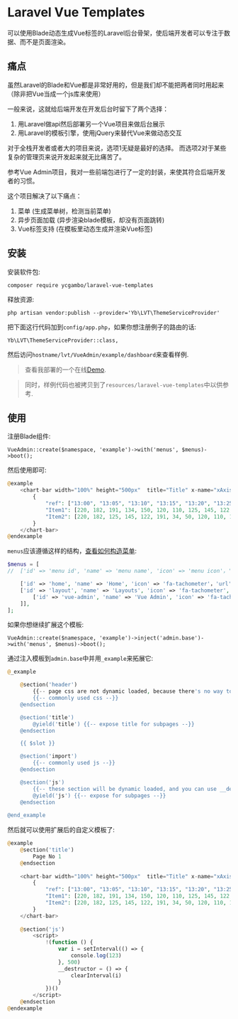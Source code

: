 
# Laravel Vue Templates

可以使用Blade动态生成Vue标签的Laravel后台骨架，使后端开发者可以专注于数据、而不是页面渲染。

## 痛点

虽然Laravel的Blade和Vue都是非常好用的，但是我们却不能把两者同时用起来（除非把Vue当成一个js库来使用）

一般来说，这就给后端开发在开发后台时留下了两个选择：

1. 用Laravel做api然后部署另一个Vue项目来做后台展示
2. 用Laravel的模板引擎，使用jQuery来替代Vue来做动态交互

对于全栈开发者或者大的项目来说，选项1无疑是最好的选择。
而选项2对于某些复杂的管理页来说开发起来就无比痛苦了。

参考Vue Admin项目，我对一些前端包进行了一定的封装，来使其符合后端开发者的习惯。

这个项目解决了以下痛点：
1. 菜单 (生成菜单树，检测当前菜单)
2. 异步页面加载 (异步渲染blade模板，却没有页面跳转)
3. Vue标签支持 (在模板里动态生成并渲染Vue标签)

## 安装

安装软件包:

    composer require ycgambo/laravel-vue-templates
   
释放资源:

    php artisan vendor:publish --provider='Yb\LVT\ThemeServiceProvider'
    
把下面这行代码加到`config/app.php`，如果你想注册例子的路由的话:

    Yb\LVT\ThemeServiceProvider::class,

然后访问`hostname/lvt/VueAdmin/example/dashboard`来查看样例.

> 查看我部署的一个在线[Demo](http://lvt.notee.cc/lvt/VueAdmin/example/dashboard).

> 同时，样例代码也被拷贝到了`resources/laravel-vue-templates`中以供参考.

## 使用

注册Blade组件:

    VueAdmin::create($namespace, 'example')->with('menus', $menus)->boot();

然后使用即可:

```php
@example
    <chart-bar width="100%" height="500px"  title="Title" x-name="xAxis" y-name="yAxis">
        {
            "ref": ["13:00", "13:05", "13:10", "13:15", "13:20", "13:25", "13:30", "13:35", "13:40", "13:45", "13:50", "13:55"],
            "Item1": [220, 182, 191, 134, 150, 120, 110, 125, 145, 122, 165, 122],
            "Item2": [220, 182, 125, 145, 122, 191, 34, 50, 120, 110, 165, 122]
        }
    </chart-bar>
@endexample
```

`menus`应该遵循这样的结构，[查看如何构造菜单](https://github.com/ycgambo/laravel-vue-templates/blob/master/src/Menu.php): 

```php
$menus = [
//  ['id' => 'menu id', 'name' => 'menu name', 'icon' => 'menu icon'，'url' => 'which url to redirect', 'sub' => 'for sub menus', ],

    ['id' => 'home', 'name' => 'Home', 'icon' => 'fa-tachometer'，'url' => '/home', ],
    ['id' => 'layout', 'name' => 'Layouts', 'icon' => 'fa-tachometer', 'sub' => [
        ['id' => 'vue-admin', 'name' => 'Vue Admin', 'icon' => 'fa-tachometer'，'url' => '/layout/vue-admin', ],
    ]],
];
```

如果你想继续扩展这个模板:

    VueAdmin::create($namespace, 'example')->inject('admin.base')->with('menus', $menus)->boot();

通过注入模板到`admin.base`中并用`_example`来拓展它:

```php
@_example

    @section('header')
        {{-- page css are not dynamic loaded, because there's no way to clean it up once loaded, and it will affect other pages --}}
        {{-- commonly used css --}}
    @endsection

    @section('title')
        @yield('title') {{-- expose title for subpages --}}
    @endsection

    {{ $slot }}

    @section('import')
        {{-- commonly used js --}}
    @endsection

    @section('js')
        {{-- these section will be dynamic loaded, and you can use __destructor to clean things up before load another page --}}
        @yield('js') {{-- expose for subpages --}}
    @endsection
   
@end_example
```

然后就可以使用扩展后的自定义模板了:

```php
@example
    @section('title')
        Page No 1
    @endsection
    
    <chart-bar width="100%" height="500px"  title="Title" x-name="xAxis" y-name="yAxis">
        {
            "ref": ["13:00", "13:05", "13:10", "13:15", "13:20", "13:25", "13:30", "13:35", "13:40", "13:45", "13:50", "13:55"],
            "Item1": [220, 182, 191, 134, 150, 120, 110, 125, 145, 122, 165, 122],
            "Item2": [220, 182, 125, 145, 122, 191, 34, 50, 120, 110, 165, 122]
        }
    </chart-bar>
    
    @section('js')
        <script>
            !(function () {
                var i = setInterval(() => {
                    console.log(123)
                }, 500)
                __destructor = () => {
                    clearInterval(i)
                }
            })()
        </script>
    @endsection
@endexample
```
